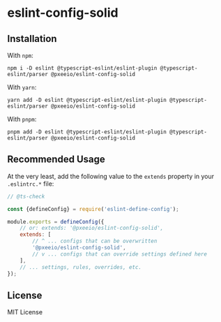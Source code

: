 # eslint-config-solid

## Installation

With `npm`:
```
npm i -D eslint @typescript-eslint/eslint-plugin @typescript-eslint/parser @pxeeio/eslint-config-solid
```

With `yarn`:
```
yarn add -D eslint @typescript-eslint/eslint-plugin @typescript-eslint/parser @pxeeio/eslint-config-solid
```

With `pnpm`:
```
pnpm add -D eslint @typescript-eslint/eslint-plugin @typescript-eslint/parser @pxeeio/eslint-config-solid
```

## Recommended Usage

At the very least, add the following value to the `extends` property in your `.eslintrc.*` file:

```js
// @ts-check

const {defineConfig} = require('eslint-define-config');

module.exports = defineConfig({
    // or: extends: '@pxeeio/eslint-config-solid',
    extends: [
        // ^ ... configs that can be overwritten
        '@pxeeio/eslint-config-solid',
        // v ... configs that can override settings defined here
    ],
    // ... settings, rules, overrides, etc.
});
```

## License

MIT License